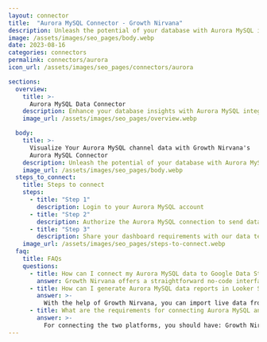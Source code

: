 ```yaml
---
layout: connector
title:  "Aurora MySQL Connector - Growth Nirvana"
description: Unleash the potential of your database with Aurora MySQL integrated into Looker Studio's analytics environment.
image: /assets/images/seo_pages/body.webp
date: 2023-08-16
categories: connectors
permalink: connectors/aurora
icon_url: /assets/images/seo_pages/connectors/aurora

sections:
  overview:
    title: >-
      Aurora MySQL Data Connector
    description: Enhance your database insights with Aurora MySQL integration. Seamlessly merge Aurora MySQL's data capabilities with Looker Studio's analytical prowess, translating raw data into actionable insights that drive strategic decisions.
    image_url: /assets/images/seo_pages/overview.webp

  body:
    title: >-
      Visualize Your Aurora MySQL channel data with Growth Nirvana's
      Aurora MySQL Connector
    description: Unleash the potential of your database with Aurora MySQL integrated into Looker Studio's analytics environment.
    image_url: /assets/images/seo_pages/body.webp
  steps_to_connect:
    title: Steps to connect
    steps:
      - title: "Step 1"
        description: Login to your Aurora MySQL account
      - title: "Step 2"
        description: Authorize the Aurora MySQL connection to send data to Growth Nirvana
      - title: "Step 3"
        description: Share your dashboard requirements with our data team. We will build the report for you.
    image_url: /assets/images/seo_pages/steps-to-connect.webp
  faq:
    title: FAQs
    questions:
      - title: How can I connect my Aurora MySQL data to Google Data Studio/Looker Studio?
        answer: Growth Nirvana offers a straightforward no-code interface to connect to Aurora MySQL data sources.
      - title: How can I generate Aurora MySQL data reports in Looker Studio?
        answer: >-
          With the help of Growth Nirvana, you can import live data from Aurora MySQL into Looker Studio. These data can be viewed in charts, tables, and dashboards to generate branded reports that can be shared instantly.
      - title: What are the requirements for connecting Aurora MySQL and Looker Studio?
        answer: >-
          For connecting the two platforms, you should have: Growth Nirvana Account and Aurora MySQL Ads Account
---
```

